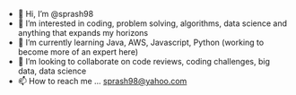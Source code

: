 - 👋 Hi, I’m @sprash98
- 👀 I’m interested in coding, problem solving, algorithms, data science and anything that expands my horizons
- 🌱 I’m currently learning Java, AWS, Javascript, Python (working to become more of an expert here)
- 💞️ I’m looking to collaborate on code reviews, coding challenges, big data, data science
- 📫 How to reach me ... sprash98@yahoo.com

<!---
sprash98/sprash98 is a ✨ special ✨ repository because its `README.md` (this file) appears on your GitHub profile.
You can click the Preview link to take a look at your changes.
--->
